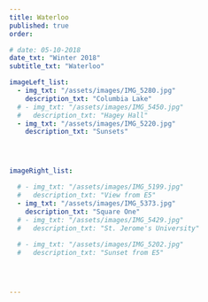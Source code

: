 ```yaml
---
title: Waterloo  
published: true
order: 

# date: 05-10-2018
date_txt: "Winter 2018"
subtitle_txt: "Waterloo"

imageLeft_list:
  - img_txt: "/assets/images/IMG_5280.jpg"
    description_txt: "Columbia Lake"
  # - img_txt: "/assets/images/IMG_5450.jpg"
  #   description_txt: "Hagey Hall"
  - img_txt: "/assets/images/IMG_5220.jpg"
    description_txt: "Sunsets"




imageRight_list:

  # - img_txt: "/assets/images/IMG_5199.jpg"
  #   description_txt: "View from E5"
  - img_txt: "/assets/images/IMG_5373.jpg"
    description_txt: "Square One"
  # - img_txt: "/assets/images/IMG_5429.jpg"
  #   description_txt: "St. Jerome's University"
    
  # - img_txt: "/assets/images/IMG_5202.jpg"
  #   description_txt: "Sunset from E5"




---
```

